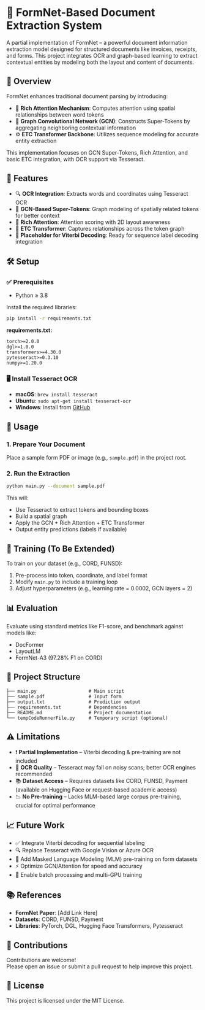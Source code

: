# 🧾 FormNet-Based Document Extraction System

A partial implementation of FormNet – a powerful document information extraction model designed for structured documents like invoices, receipts, and forms. This project integrates OCR and graph-based learning to extract contextual entities by modeling both the layout and content of documents.

## 📌 Overview

FormNet enhances traditional document parsing by introducing:

- 🧠 **Rich Attention Mechanism**: Computes attention using spatial relationships between word tokens
- 🔗 **Graph Convolutional Network (GCN)**: Constructs Super-Tokens by aggregating neighboring contextual information
- ⚙️ **ETC Transformer Backbone**: Utilizes sequence modeling for accurate entity extraction

This implementation focuses on GCN Super-Tokens, Rich Attention, and basic ETC integration, with OCR support via Tesseract.

## 🚀 Features

- 🔍 **OCR Integration**: Extracts words and coordinates using Tesseract OCR
- 🧩 **GCN-Based Super-Tokens**: Graph modeling of spatially related tokens for better context
- 📐 **Rich Attention**: Attention scoring with 2D layout awareness
- 🧠 **ETC Transformer**: Captures relationships across the token graph
- 🧪 **Placeholder for Viterbi Decoding**: Ready for sequence label decoding integration

## 🛠️ Setup

### ✅ Prerequisites

- Python ≥ 3.8

Install the required libraries:

```bash
pip install -r requirements.txt
```

**requirements.txt:**
```
torch>=2.0.0  
dgl>=1.0.0  
transformers>=4.30.0  
pytesseract>=0.3.10  
numpy>=1.20.0  
```

### 🖥️ Install Tesseract OCR

- **macOS**: `brew install tesseract`
- **Ubuntu**: `sudo apt-get install tesseract-ocr`
- **Windows**: Install from [GitHub](https://github.com/UB-Mannheim/tesseract/wiki)

## 📄 Usage

### 1. Prepare Your Document
Place a sample form PDF or image (e.g., `sample.pdf`) in the project root.

### 2. Run the Extraction
```bash
python main.py --document sample.pdf
```

This will:
- Use Tesseract to extract tokens and bounding boxes
- Build a spatial graph
- Apply the GCN + Rich Attention + ETC Transformer
- Output entity predictions (labels if available)

## 🧪 Training (To Be Extended)

To train on your dataset (e.g., CORD, FUNSD):

1. Pre-process into token, coordinate, and label format
2. Modify `main.py` to include a training loop
3. Adjust hyperparameters (e.g., learning rate = 0.0002, GCN layers = 2)

## 📊 Evaluation

Evaluate using standard metrics like F1-score, and benchmark against models like:

- DocFormer
- LayoutLM
- FormNet-A3 (97.28% F1 on CORD)

## 📁 Project Structure

```
├── main.py                   # Main script
├── sample.pdf                # Input form
├── output.txt                # Prediction output
├── requirements.txt          # Dependencies
├── README.md                 # Project documentation
└── tempCodeRunnerFile.py     # Temporary script (optional)
```

## ⚠️ Limitations

- ❗ **Partial Implementation** – Viterbi decoding & pre-training are not included
- 📄 **OCR Quality** – Tesseract may fail on noisy scans; better OCR engines recommended
- 📚 **Dataset Access** – Requires datasets like CORD, FUNSD, Payment (available on Hugging Face or request-based academic access)
- 📉 **No Pre-training** – Lacks MLM-based large corpus pre-training, crucial for optimal performance

## 📈 Future Work

- ✅ Integrate Viterbi decoding for sequential labeling
- 🔍 Replace Tesseract with Google Vision or Azure OCR
- 🔁 Add Masked Language Modeling (MLM) pre-training on form datasets
- ⚡ Optimize GCN/Attention for speed and accuracy
- 🔄 Enable batch processing and multi-GPU training

## 📚 References

- **FormNet Paper**: [Add Link Here]
- **Datasets**: CORD, FUNSD, Payment
- **Libraries**: PyTorch, DGL, Hugging Face Transformers, Pytesseract

## 🤝 Contributions

Contributions are welcome!  
Please open an issue or submit a pull request to help improve this project.

## 📄 License

This project is licensed under the MIT License.